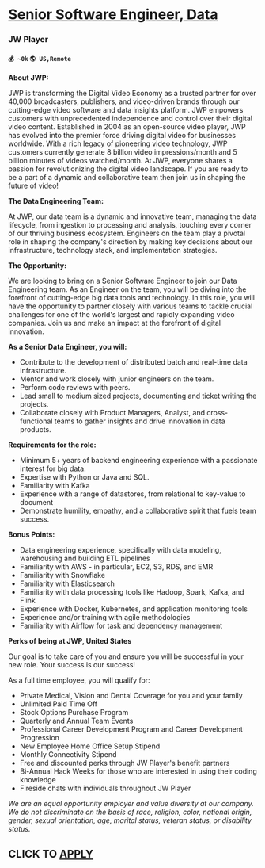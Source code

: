 # [Senior Software Engineer, Data](https://www.remotewlb.com/apply/senior-software-engineer-data-61719)  
### JW Player  
#### `💰 ~0k` `🌎 US,Remote`  

**About JWP:**

JWP is transforming the Digital Video Economy as a trusted partner for over 40,000 broadcasters, publishers, and video-driven brands through our cutting-edge video software and data insights platform. JWP empowers customers with unprecedented independence and control over their digital video content. Established in 2004 as an open-source video player, JWP has evolved into the premier force driving digital video for businesses worldwide. With a rich legacy of pioneering video technology, JWP customers currently generate 8 billion video impressions/month and 5 billion minutes of videos watched/month. At JWP, everyone shares a passion for revolutionizing the digital video landscape. If you are ready to be a part of a dynamic and collaborative team then join us in shaping the future of video!

**The Data Engineering Team:**

At JWP, our data team is a dynamic and innovative team, managing the data lifecycle, from ingestion to processing and analysis, touching every corner of our thriving business ecosystem. Engineers on the team play a pivotal role in shaping the company's direction by making key decisions about our infrastructure, technology stack, and implementation strategies.

**The Opportunity:**

We are looking to bring on a Senior Software Engineer to join our Data Engineering team. As an Engineer on the team, you will be diving into the forefront of cutting-edge big data tools and technology. In this role, you will have the opportunity to partner closely with various teams to tackle crucial challenges for one of the world's largest and rapidly expanding video companies. Join us and make an impact at the forefront of digital innovation.

**As a Senior Data Engineer, you will:**

  * Contribute to the development of distributed batch and real-time data infrastructure.
  * Mentor and work closely with junior engineers on the team. 
  * Perform code reviews with peers. 
  * Lead small to medium sized projects, documenting and ticket writing the projects. 
  * Collaborate closely with Product Managers, Analyst, and cross-functional teams to gather insights and drive innovation in data products. 

**Requirements for the role:**

  * Minimum 5+ years of backend engineering experience with a passionate interest for big data.
  * Expertise with Python or Java and SQL. 
  * Familiarity with Kafka
  * Experience with a range of datastores, from relational to key-value to document
  * Demonstrate humility, empathy, and a collaborative spirit that fuels team success. 

**Bonus Points:**

  * Data engineering experience, specifically with data modeling, warehousing and building ETL pipelines
  * Familiarity with AWS - in particular, EC2, S3, RDS, and EMR
  * Familiarity with Snowflake
  * Familiarity with Elasticsearch
  * Familiarity with data processing tools like Hadoop, Spark, Kafka, and Flink
  * Experience with Docker, Kubernetes, and application monitoring tools
  * Experience and/or training with agile methodologies
  * Familiarity with Airflow for task and dependency management

**Perks of being at JWP, United States**

Our goal is to take care of you and ensure you will be successful in your new role. Your success is our success!

As a full time employee, you will qualify for:

  * Private Medical, Vision and Dental Coverage for you and your family
  * Unlimited Paid Time Off
  * Stock Options Purchase Program
  * Quarterly and Annual Team Events
  * Professional Career Development Program and Career Development Progression
  * New Employee Home Office Setup Stipend
  * Monthly Connectivity Stipend
  * Free and discounted perks through JW Player's benefit partners
  * Bi-Annual Hack Weeks for those who are interested in using their coding knowledge
  * Fireside chats with individuals throughout JW Player

_We are an equal opportunity employer and value diversity at our company. We do not discriminate on the basis of race, religion, color, national origin, gender, sexual orientation, age, marital status, veteran status, or disability status._

  
## CLICK TO [APPLY](https://www.remotewlb.com/apply/senior-software-engineer-data-61719)

